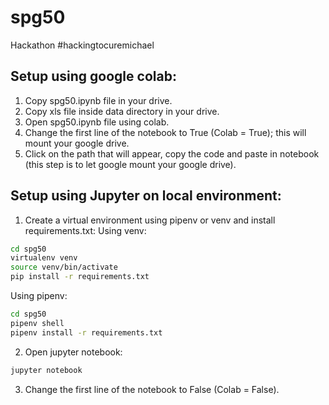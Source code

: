 # spg50
Hackathon #hackingtocuremichael

## Setup using google colab:
1. Copy spg50.ipynb file in your drive.
2. Copy xls file inside data directory in your drive.
3. Open spg50.ipynb file using colab.
4. Change the first line of the notebook to True (Colab = True); this will mount your google drive.
5. Click on the path that will appear, copy the code and paste in notebook (this step is to let google mount your google drive).

## Setup using Jupyter on local environment:
1. Create a virtual environment using pipenv or venv and install requirements.txt:
Using venv:
```bash
cd spg50
virtualenv venv
source venv/bin/activate
pip install -r requirements.txt
```

Using pipenv:
```bash
cd spg50
pipenv shell
pipenv install -r requirements.txt
```

2. Open jupyter notebook:
```bash
jupyter notebook
```

3. Change the first line of the notebook to False (Colab = False).
